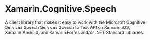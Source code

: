 # Xamarin.Cognitive.Speech
A client library that makes it easy to work with the Microsoft Cognitive Services Speech Services Speech to Text API on Xamarin.iOS, Xamarin.Android, and Xamarin.Forms and/or .NET Standard Libraries.
